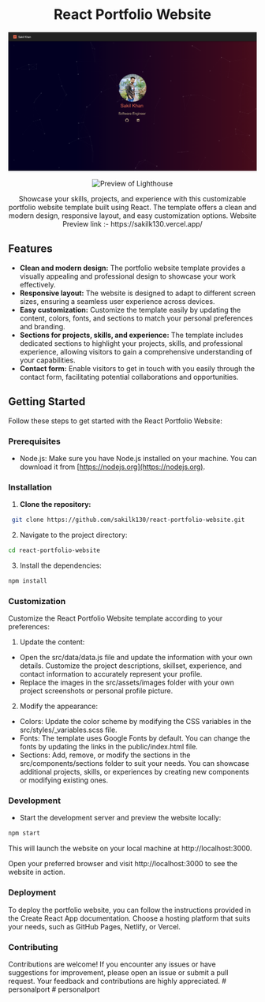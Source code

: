 <h1 align="center">React Portfolio Website</h1>

<p align="center">
  <img src="./public/images/sample.png" alt="Preview of React Portfolio Website">
</p>

<p align="center">
  <img src="https://res.cloudinary.com/dhhia2duu/image/upload/v1686998833/public/Screenshot_from_2023-06-17_16-44-26_e0d1rm.png" alt="Preview of Lighthouse">
</p>

<p align="center">
  Showcase your skills, projects, and experience with this customizable portfolio website template built using React. The template offers a clean and modern design, responsive layout, and easy customization options. Website Preview link :- https://sakilk130.vercel.app/
</p>

## Features

- **Clean and modern design:** The portfolio website template provides a visually appealing and professional design to showcase your work effectively.
- **Responsive layout:** The website is designed to adapt to different screen sizes, ensuring a seamless user experience across devices.
- **Easy customization:** Customize the template easily by updating the content, colors, fonts, and sections to match your personal preferences and branding.
- **Sections for projects, skills, and experience:** The template includes dedicated sections to highlight your projects, skills, and professional experience, allowing visitors to gain a comprehensive understanding of your capabilities.
- **Contact form:** Enable visitors to get in touch with you easily through the contact form, facilitating potential collaborations and opportunities.

## Getting Started

Follow these steps to get started with the React Portfolio Website:

### Prerequisites

- Node.js: Make sure you have Node.js installed on your machine. You can download it from [https://nodejs.org](https://nodejs.org).

### Installation

1. **Clone the repository:**

```bash
 git clone https://github.com/sakilk130/react-portfolio-website.git
```

2. Navigate to the project directory:

```bash
cd react-portfolio-website
```

3. Install the dependencies:

```bash
npm install
```

### Customization

Customize the React Portfolio Website template according to your preferences:

1. Update the content:

- Open the src/data/data.js file and update the information with your own details. Customize the project descriptions, skillset, experience, and contact information to accurately represent your profile.
- Replace the images in the src/assets/images folder with your own project screenshots or personal profile picture.

2. Modify the appearance:

- Colors: Update the color scheme by modifying the CSS variables in the src/styles/\_variables.scss file.
- Fonts: The template uses Google Fonts by default. You can change the fonts by updating the links in the public/index.html file.
- Sections: Add, remove, or modify the sections in the src/components/sections folder to suit your needs. You can showcase additional projects, skills, or experiences by creating new components or modifying existing ones.

### Development

- Start the development server and preview the website locally:

```bash
npm start
```

This will launch the website on your local machine at http://localhost:3000.

Open your preferred browser and visit http://localhost:3000 to see the website in action.

### Deployment

To deploy the portfolio website, you can follow the instructions provided in the Create React App documentation. Choose a hosting platform that suits your needs, such as GitHub Pages, Netlify, or Vercel.

### Contributing

Contributions are welcome! If you encounter any issues or have suggestions for improvement, please open an issue or submit a pull request. Your feedback and contributions are highly appreciated.
#   p e r s o n a l p o r t 
 
 #   p e r s o n a l p o r t 
 
 